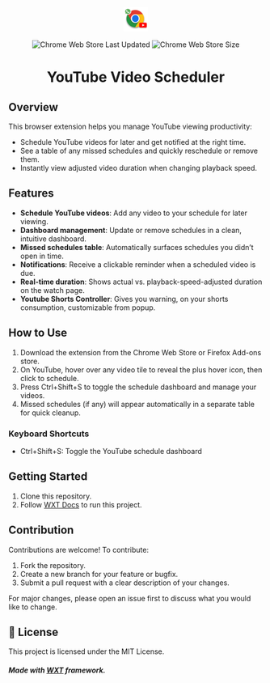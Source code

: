 <div align="center">

![Extension Icon](public/icon/icon-48.png)

![Chrome Web Store Last Updated](https://img.shields.io/chrome-web-store/last-updated/miponnamafdenpgjemkknimgjfibicdc)
![Chrome Web Store Size](https://img.shields.io/chrome-web-store/size/miponnamafdenpgjemkknimgjfibicdc)

# YouTube Video Scheduler

</div>

## Overview

This browser extension helps you manage YouTube viewing productivity:

- Schedule YouTube videos for later and get notified at the right time.
- See a table of any missed schedules and quickly reschedule or remove them.
- Instantly view adjusted video duration when changing playback speed.

## Features

- **Schedule YouTube videos**: Add any video to your schedule for later viewing.
- **Dashboard management**: Update or remove schedules in a clean, intuitive dashboard.
- **Missed schedules table**: Automatically surfaces schedules you didn’t open in time.
- **Notifications**: Receive a clickable reminder when a scheduled video is due.
- **Real-time duration**: Shows actual vs. playback-speed-adjusted duration on the watch page.
- **Youtube Shorts Controller**: Gives you warning, on your shorts consumption, customizable from popup.

## How to Use

1. Download the extension from the Chrome Web Store or Firefox Add-ons store.
2. On YouTube, hover over any video tile to reveal the plus hover icon, then click to schedule.
3. Press Ctrl+Shift+S to toggle the schedule dashboard and manage your videos.
4. Missed schedules (if any) will appear automatically in a separate table for quick cleanup.

### Keyboard Shortcuts

- Ctrl+Shift+S: Toggle the YouTube schedule dashboard

## Getting Started

1. Clone this repository.
2. Follow [WXT Docs](https://wxt.dev/guide/installation.html) to run this project.

## Contribution

Contributions are welcome! To contribute:

1. Fork the repository.
2. Create a new branch for your feature or bugfix.
3. Submit a pull request with a clear description of your changes.

For major changes, please open an issue first to discuss what you would like to change.

## 📜 License

This project is licensed under the MIT License.

##### Made with [WXT](https://wxt.dev/) framework.
